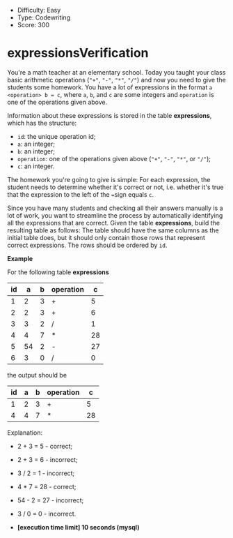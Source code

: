 - Difficulty: Easy
- Type: Codewriting
- Score: 300

# expressionsVerification

You're a math teacher at an elementary school. Today you taught your class basic arithmetic operations (`"+"`, `"-"`, `"*"`, `"/"`) and now you need to give the students some homework. You have a lot of expressions in the format `a <operation> b = c`, where `a`, `b`, and `c` are some integers and `operation` is one of the operations given above.

Information about these expressions is stored in the table **expressions**, which has the structure:

- `id`: the unique operation id;
- `a`: an integer;
- `b`: an integer;
- `operation`: one of the operations given above (`"+"`, `"-"`, `"*"`, or `"/"`);
- `c`: an integer.

The homework you're going to give is simple: For each expression, the student needs to determine whether it's correct or not, i.e. whether it's true that the expression to the left of the `=`sign equals `c`.

Since you have many students and checking all their answers manually is a lot of work, you want to streamline the process by automatically identifying all the expressions that are correct. Given the table **expressions**, build the resulting table as follows: The table should have the same columns as the initial table does, but it should only contain those rows that represent correct expressions. The rows should be ordered by `id`.

**Example**

For the following table **expressions**

| id   | a    | b    | operation | c    |
| ---- | ---- | ---- | --------- | ---- |
| 1    | 2    | 3    | +         | 5    |
| 2    | 2    | 3    | +         | 6    |
| 3    | 3    | 2    | /         | 1    |
| 4    | 4    | 7    | *         | 28   |
| 5    | 54   | 2    | -         | 27   |
| 6    | 3    | 0    | /         | 0    |

the output should be

| id   | a    | b    | operation | c    |
| ---- | ---- | ---- | --------- | ---- |
| 1    | 2    | 3    | +         | 5    |
| 4    | 4    | 7    | *         | 28   |

Explanation:

- 2 + 3 = 5 - correct;
- 2 + 3 = 6 - incorrect;
- 3 / 2 = 1 - incorrect;
- 4 * 7 = 28 - correct;
- 54 - 2 = 27 - incorrect;
- 3 / 0 = 0 - incorrect.

- **[execution time limit] 10 seconds (mysql)**